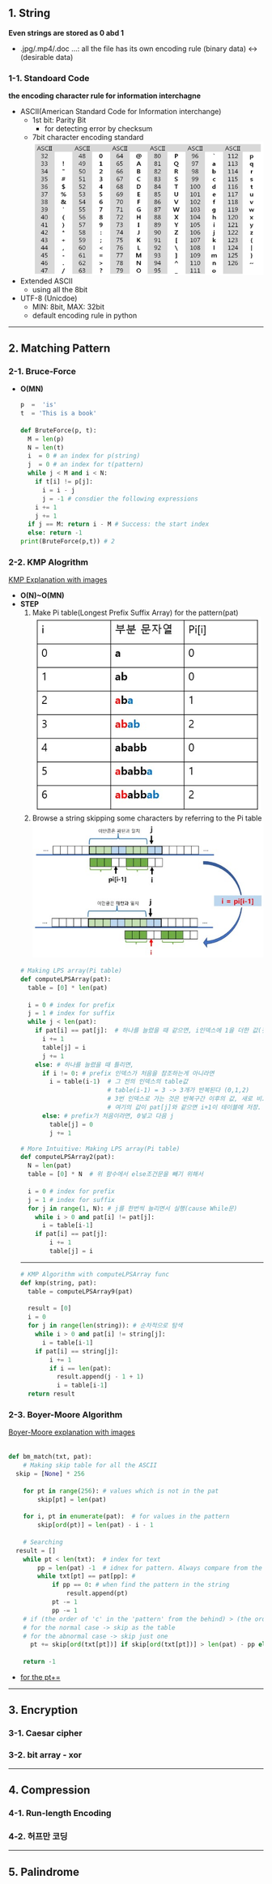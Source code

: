 ## 1. String
**Even strings are stored as 0 abd 1**
 * .jpg/.mp4/.doc ...: all the file has its own encoding rule (binary data) <-> (desirable data)
### 1-1. Standoard Code
**the encoding character rule for information interchagne**
* ASCII(American Standard Code for Information interchange)
  * 1st bit: Parity Bit
    * for detecting error by checksum
  * 7bit character encoding standard
    ![ASCII](images/%EC%BA%A1%EC%B2%98.PNG)
* Extended ASCII
  * using all the 8bit
* UTF-8 (Unicdoe)
  * MIN: 8bit, MAX: 32bit
  * default encoding rule in python
---
## 2. Matching Pattern
### 2-1. Bruce-Force
* **O(MN)**
  ```python
  p  =  'is'
  t  = 'This is a book'

  def BruteForce(p, t):
    M = len(p)
    N = len(t)
    i  = 0 # an index for p(string)
    j  = 0 # an index for t(pattern)
    while j < M and i < N:
      if t[i] != p[j]:
        i = i - j 
        j = -1 # consdier the following expressions
      i += 1
      j += 1
    if j == M: return i - M # Success: the start index
    else: return -1
  print(BruteForce(p,t)) # 2
  ```
### 2-2. KMP Alogrithm
[KMP Explanation with images](https://yiyj1030.tistory.com/495)
* **O(N)~O(MN)**
* **STEP**
  1. Make Pi table(Longest Prefix Suffix Array) for the pattern(pat)
    ![Ex.Pi_table](images/Pi_table.jpg)
  2. Browse a string skipping some characters by referring to the Pi table
    ![Ex.KMP_search](images/KMP.jpg)
    ```python
    # Making LPS array(Pi table)
    def computeLPSArray(pat):
      table = [0] * len(pat)

      i = 0 # index for prefix
      j = 1 # index for suffix
      while j < len(pat):
        if pat[i] == pat[j]:  # 하나를 늘렸을 때 같으면, i인덱스에 1을 더한 값(갯수)을 저장
          i += 1
          table[j] = i
          j += 1
        else: # 하나를 늘렸을 때 틀리면,
          if i != 0: # prefix 인덱스가 처음을 참조하는게 아니라면
            i = table(i-1)  # 그 전의 인덱스의 table값
                            # table(i-1) = 3 -> 3개가 반복된다 (0,1,2)
                            # 3번 인덱스로 가는 것은 반복구간 이후의 값, 새로 비교할 지점
                            # 여기의 값이 pat[j]와 같으면 i+1이 테이블에 저장. 새로운(감소된) lps지점 형성
          else: # prefix가 처음이라면, 0넣고 다음 j
            table[j] = 0
            j += 1
    ```
    ```python
    # More Intuitive: Making LPS array(Pi table)
    def computeLPSArray2(pat):
      N = len(pat)
      table = [0] * N  # 위 함수에서 else조건문을 빼기 위해서

      i = 0 # index for prefix
      j = 1 # index for suffix
      for j in range(1, N): # j를 한번씩 늘리면서 실행(cause While문)
        while i > 0 and pat[i] != pat[j]:
          i = table[i-1]
        if pat[i] == pat[j]:
            i += 1
            table[j] = i
    ```
    ---
    ```python
    # KMP Algorithm with computeLPSArray func
    def kmp(string, pat):
      table = computeLPSArray9(pat)

      result = [0]
      i = 0
      for j in range(len(string)): # 순차적으로 탐색
        while i > 0 and pat[i] != string[j]:
          i = table[i-1]
        if pat[i] == string[j]:
            i += 1
            if i == len(pat):
              result.append(j - 1 + 1)
              i = table[i-1]
      return result

### 2-3. Boyer-Moore Algorithm
[Boyer-Moore explanation with images](https://wondytyahng.tistory.com/entry/%EB%B3%B4%EC%9D%B4%EC%96%B4%EB%AC%B4%EC%96%B4)

```python

def bm_match(txt, pat):
	# Making skip table for all the ASCII
  skip = [None] * 256

	for pt in range(256): # values which is not in the pat
		skip[pt] = len(pat)

	for i, pt in enumerate(pat):  # for values in the pattern
		skip[ord(pt)] = len(pat) - i - 1

	# Searching
  result = []
	while pt < len(txt):  # index for text
		pp = len(pat) -1  # idnex for pattern. Always compare from the end
		while txt[pt] == pat[pp]: #
			if pp == 0: # when find the pattern in the string
				result.append(pt)
			pt -= 1
			pp -= 1
    # if (the order of 'c' in the 'pattern' from the behind) > (the order of 'c' in the 'txt section' from the behind) 
    # for the normal case -> skip as the table
    # for the abnormal case -> skip just one
	  pt += skip[ord(txt[pt])] if skip[ord(txt[pt])] > len(pat) - pp else len(pat) - pp
	
	return -1
```
* [for the pt+=](https://dbehdrhs.tistory.com/72)

---
## 3. Encryption
### 3-1. Caesar cipher
### 3-2. bit array - xor

---
## 4. Compression
### 4-1. Run-length Encoding
### 4-2. 허프만 코딩

---
## 5. Palindrome